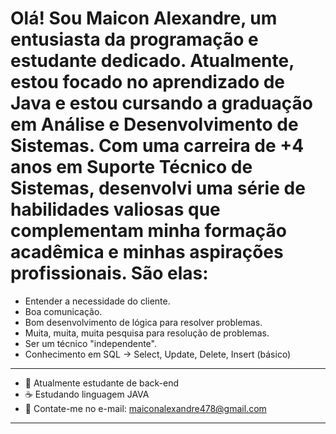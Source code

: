 # Olá! Sou Maicon Alexandre, um entusiasta da programação e estudante dedicado. Atualmente, estou focado no aprendizado de Java e estou cursando a graduação em Análise e Desenvolvimento de Sistemas. Com uma carreira de +4 anos em Suporte Técnico de Sistemas, desenvolvi uma série de habilidades valiosas que complementam minha formação acadêmica e minhas aspirações profissionais. São elas:

 - Entender a necessidade do cliente.
 - Boa comunicação.
 - Bom desenvolvimento de lógica para resolver problemas.
 - Muita, muita, muita pesquisa para resolução de problemas.
 - Ser um técnico "independente".
 - Conhecimento em SQL -> Select, Update, Delete, Insert (básico)
--------------------------------------------------------------------
 - 📖 Atualmente estudante de back-end
 - ☕ Estudando linguagem JAVA
 - 📧 Contate-me no e-mail: maiconalexandre478@gmail.com
-------------------------------------------------------------------
